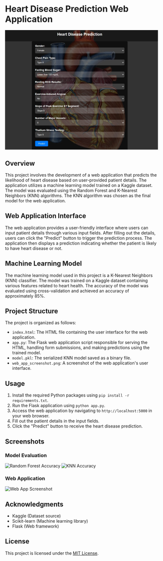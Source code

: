 # Heart Disease Prediction Web Application

![Web App Screenshot](WebApp.jpg)

## Overview

This project involves the development of a web application that predicts the likelihood of heart disease based on user-provided patient details. The application utilizes a machine learning model trained on a Kaggle dataset. The model was evaluated using the Random Forest and K-Nearest Neighbors (KNN) algorithms. The KNN algorithm was chosen as the final model for the web application.

## Web Application Interface

The web application provides a user-friendly interface where users can input patient details through various input fields. After filling out the details, users can click the "Predict" button to trigger the prediction process. The application then displays a prediction indicating whether the patient is likely to have heart disease or not.

## Machine Learning Model

The machine learning model used in this project is a K-Nearest Neighbors (KNN) classifier. The model was trained on a Kaggle dataset containing various features related to heart health. The accuracy of the model was evaluated using cross-validation and achieved an accuracy of approximately 85%.

## Project Structure

The project is organized as follows:

- `index.html`: The HTML file containing the user interface for the web application.
- `app.py`: The Flask web application script responsible for serving the HTML, handling form submissions, and making predictions using the trained model.
- `model.pkl`: The serialized KNN model saved as a binary file.
- `web_app_screenshot.png`: A screenshot of the web application's user interface.

## Usage

1. Install the required Python packages using `pip install -r requirements.txt`.
2. Run the Flask application using `python app.py`.
3. Access the web application by navigating to `http://localhost:5000` in your web browser.
4. Fill out the patient details in the input fields.
5. Click the "Predict" button to receive the heart disease prediction.

## Screenshots

### Model Evaluation

![Random Forest Accuracy](random_forest_accuracy.png)
![KNN Accuracy](knn_accuracy.png)

### Web Application

![Web App Screenshot](web_app_screenshot.png)

## Acknowledgments

- Kaggle (Dataset source)
- Scikit-learn (Machine learning library)
- Flask (Web framework)

## License

This project is licensed under the [MIT License](LICENSE).
